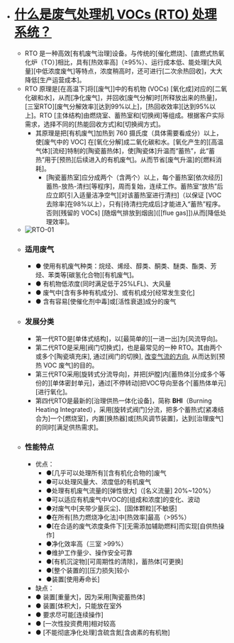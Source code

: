 - # [什么是废气处理机 VOCs (RTO) 处理系统？](http://www.ntsanxin.com/nd.jsp?id=24)
    - RTO 是一种高效[有机废气治理]设备。与传统的[催化燃烧]、[直燃式热氧化炉（TO）]相比，具有[热效率高]（≥95%）、运行成本低、能处理[大风量][中低浓度废气]等特点，浓度稍高时，还可进行[二次余热回收]，大大降低[生产运营成本]。
    - RTO 原理是[在高温下]将[[废气]]中的有机物 (VOCs) [氧化成]对应的[二氧化碳和水]，从而[净化废气]，并回收[废气分解]时[所释放出来的热量]，[三室RTO][废气分解效率][达到99%以上]，[热回收效率][达到95%以上]。RTO [主体结构]由燃烧室、蓄热室和[切换阀]等组成。根据客户实际需求，选择不同的[热能回收方式]和[切换阀方式]。
        - 其原理是把[有机废气]加热到 760 摄氏度（具体需要看成分）以上，使[废气中的 VOC] 在[氧化分解]成二氧化碳和水。[氧化产生的][高温气体][流经]特制的[陶瓷蓄热体]，使[陶瓷体]升温而“蓄热”，此“蓄热”用于[预热][后续进入的有机废气]。从而节省[废气升温]的[燃料消耗]。
            - [陶瓷蓄热室]应分成两个（含两个）以上，每个蓄热室[依次经历]蓄热-放热-清扫[等程序]，周而复始，连续工作。蓄热室“放热”后应立即[引入适量洁净空气][对该蓄热室进行清扫]（以保证 [VOC 去除率]在98%以上），只有[待清扫完成后]才能进入“蓄热”程序。否则[残留的 VOCs] [随烟气排放到烟囱]([[flue gas]])从而[降低处理效率]。
    - ![RTO-01](https://firebasestorage.googleapis.com/v0/b/firescript-577a2.appspot.com/o/imgs%2Fapp%2FXELiu-NovaKG%2FNRUpK3CPj5.png?alt=media&token=0af5bc91-b848-470f-a945-73f03f8c5d1f)
    - ### 适用废气
        - ● 使用有机废气种类：烷烃、烯烃、醇类、酮类、醚类、酯类、芳烃、苯类等[碳氢化合物][有机废气]。
        - ● 有机物低浓度(同时满足低于25%LFL)、大风量
        - ● 废气中[含有多种有机成分]、或有机成分[经常发生变化]
        - ● 含有容易[使催化剂中毒]或[活性衰退]成分的废气
    - ### 发展分类
        - 第一代RTO是[单体式结构]，以[最简单的][一进一出]为[风流导向]。
        - 第二代RTO是采用[阀门切换式]，也是最常见的一种 RTO。其由两个或多个[陶瓷填充床], 通过[阀门的切换], [改变气流的方向](((AnJLHT3vP))), 从而达到[预热 VOC 废气]的目的。
        - 第三代RTO采用[旋转式分流导向]，并把[炉膛]内[蓄热体][分成多个等份的][单体密封单元]，通过[不停转动]把VOC导向至各个[蓄热体单元][进行氧化]。
        - 第四代RTO是最新的[治理供热一体化设备]，简称 **BHI**（Burning Heating Integrated），采用[旋转式阀门]分流，把多个蓄热式[紧凑结合为]一个[燃烧室]，内置[换热器]或[热风调节装置]，达到[治理废气]的同时[满足供热需求]。
    - ### 性能特点
        - 优点：
            - ●[几乎可以处理所有][含有机化合物的]废气
            - ●可以处理风量大、浓度低的有机废气
            - ●处理有机废气流量的[弹性很大]（[名义流量] 20%~120%）
            - ●可以适应有机废气中VOC的[组成和浓度]的变化、波动
            - ●对废气中[夹带少量灰尘]、[固体颗粒][不敏感]
            - ●在所有[热力燃烧净化法]中[热效率]最高（>95%）
            - ●[在合适的废气浓度条件下][无需添加辅助燃料]而实现[自供热操作]
            - ●净化效率高（三室 >99%）
            - ●维护工作量少、操作安全可靠
            - ●[有机沉淀物][可周期性的清除]，蓄热体[可更换]
            - ●[整个装置的][压力损失]较小
            - ●装置[使用寿命长]
        - 缺点：
        - ● 装置[重量大]，因为采用[陶瓷蓄热体]
        - ● 装置[体积大]，只能放在室外
        - ● 要求尽可能[连续操作]
        - ● [一次性投资费用]相对较高
        - ● [不能彻底净化处理]含硫含氮[含卤素的有机物]
